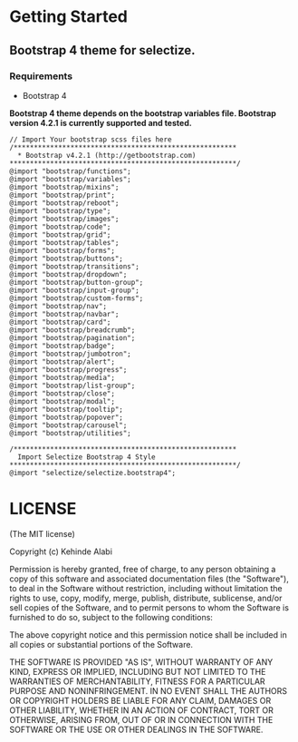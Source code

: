 # Getting Started

## Bootstrap 4 theme for selectize.

### Requirements
* Bootstrap 4

**Bootstrap 4 theme depends on the bootstrap variables file. Bootstrap version 4.2.1 is currently supported and tested.**

```
// Import Your bootstrap scss files here
/*******************************************************
  * Bootstrap v4.2.1 (http://getbootstrap.com)
********************************************************/
@import "bootstrap/functions";
@import "bootstrap/variables";
@import "bootstrap/mixins";
@import "bootstrap/print";
@import "bootstrap/reboot";
@import "bootstrap/type";
@import "bootstrap/images";
@import "bootstrap/code";
@import "bootstrap/grid";
@import "bootstrap/tables";
@import "bootstrap/forms";
@import "bootstrap/buttons";
@import "bootstrap/transitions";
@import "bootstrap/dropdown";
@import "bootstrap/button-group";
@import "bootstrap/input-group";
@import "bootstrap/custom-forms";
@import "bootstrap/nav";
@import "bootstrap/navbar";
@import "bootstrap/card";
@import "bootstrap/breadcrumb";
@import "bootstrap/pagination";
@import "bootstrap/badge";
@import "bootstrap/jumbotron";
@import "bootstrap/alert";
@import "bootstrap/progress";
@import "bootstrap/media";
@import "bootstrap/list-group";
@import "bootstrap/close";
@import "bootstrap/modal";
@import "bootstrap/tooltip";
@import "bootstrap/popover";
@import "bootstrap/carousel";
@import "bootstrap/utilities";

/*******************************************************
  Import Selectize Bootstrap 4 Style
********************************************************/
@import "selectize/selectize.bootstrap4";
```

# LICENSE
(The MIT license)

Copyright (c) Kehinde Alabi

Permission is hereby granted, free of charge, to any person obtaining a copy of this software and associated documentation files (the "Software"), to deal in the Software without restriction, including without limitation the rights to use, copy, modify, merge, publish, distribute, sublicense, and/or sell copies of the Software, and to permit persons to whom the Software is furnished to do so, subject to the following conditions:

The above copyright notice and this permission notice shall be included in all copies or substantial portions of the Software.

THE SOFTWARE IS PROVIDED "AS IS", WITHOUT WARRANTY OF ANY KIND, EXPRESS OR IMPLIED, INCLUDING BUT NOT LIMITED TO THE WARRANTIES OF MERCHANTABILITY, FITNESS FOR A PARTICULAR PURPOSE AND NONINFRINGEMENT. IN NO EVENT SHALL THE AUTHORS OR COPYRIGHT HOLDERS BE LIABLE FOR ANY CLAIM, DAMAGES OR OTHER LIABILITY, WHETHER IN AN ACTION OF CONTRACT, TORT OR OTHERWISE, ARISING FROM, OUT OF OR IN CONNECTION WITH THE SOFTWARE OR THE USE OR OTHER DEALINGS IN THE SOFTWARE.

